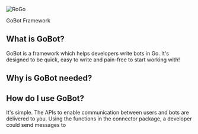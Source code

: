 ![RoGo](https://raw.githubusercontent.com/michael-golfi/Gobot/master/assets/logo.png)

GoBot Framework

## What is GoBot?

GoBot is a framework which helps developers write bots in Go. It's designed to be quick, easy to write and pain-free to start working with!

## Why is GoBot needed?

## How do I use GoBot?

It's simple. The APIs to enable communication between users and bots are delivered to you. Using the functions in the connector package, a developer could send messages to  
